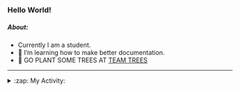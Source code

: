 ### Hello World!

##### About:
- Currently I am a student.
- 🌱 I’m learning how to make better documentation.
- 🌱 GO PLANT SOME TREES AT [TEAM TREES](https://teamtrees.org/)

---
<details>
  <summary>:zap: My Activity:</summary>
  
<!--START_SECTION:waka-->
![Code Time](http://img.shields.io/badge/Code%20Time-1%2C223%20hrs%203%20mins-blue)

**I'm a Night 🦉** 

```text
🌞 Morning                1973 commits        ███░░░░░░░░░░░░░░░░░░░░░░   10.23 % 
🌆 Daytime                6510 commits        ████████░░░░░░░░░░░░░░░░░   33.75 % 
🌃 Evening                5538 commits        ███████░░░░░░░░░░░░░░░░░░   28.71 % 
🌙 Night                  5268 commits        ███████░░░░░░░░░░░░░░░░░░   27.31 % 
```
📅 **I'm Most Productive on Wednesday** 

```text
Monday                   2682 commits        ███░░░░░░░░░░░░░░░░░░░░░░   13.90 % 
Tuesday                  2652 commits        ███░░░░░░░░░░░░░░░░░░░░░░   13.75 % 
Wednesday                4531 commits        ██████░░░░░░░░░░░░░░░░░░░   23.49 % 
Thursday                 2524 commits        ███░░░░░░░░░░░░░░░░░░░░░░   13.09 % 
Friday                   2048 commits        ███░░░░░░░░░░░░░░░░░░░░░░   10.62 % 
Saturday                 1660 commits        ██░░░░░░░░░░░░░░░░░░░░░░░   08.61 % 
Sunday                   3192 commits        ████░░░░░░░░░░░░░░░░░░░░░   16.55 % 
```


📊 **This Week I Spent My Time On** 

```text
🔥 Editors: 
IntelliJ                 4 hrs 24 mins       █████████████████████████   100.00 % 

🐱‍💻 Projects: 
rest-api-example         2 hrs 6 mins        ████████████░░░░░░░░░░░░░   47.79 % 
SpringBootClass1         58 mins             ██████░░░░░░░░░░░░░░░░░░░   22.14 % 
movie                    42 mins             ████░░░░░░░░░░░░░░░░░░░░░   16.21 % 
employee-app             26 mins             ███░░░░░░░░░░░░░░░░░░░░░░   10.12 % 
Unknown Project          9 mins              █░░░░░░░░░░░░░░░░░░░░░░░░   03.74 % 
```


 Last Updated on 09/10/2023 22:10:43 UTC
<!--END_SECTION:waka-->
</details>
